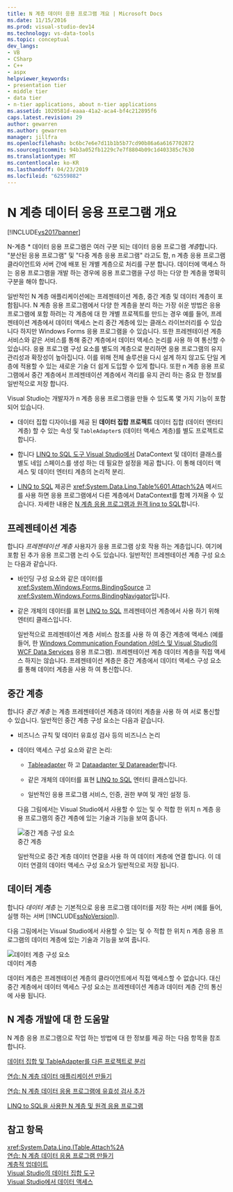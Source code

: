 ```yaml
---
title: N 계층 데이터 응용 프로그램 개요 | Microsoft Docs
ms.date: 11/15/2016
ms.prod: visual-studio-dev14
ms.technology: vs-data-tools
ms.topic: conceptual
dev_langs:
- VB
- CSharp
- C++
- aspx
helpviewer_keywords:
- presentation tier
- middle tier
- data tier
- n-tier applications, about n-tier applications
ms.assetid: 1020581d-eaaa-41a2-aca4-bf4c212895f6
caps.latest.revision: 29
author: gewarren
ms.author: gewarren
manager: jillfra
ms.openlocfilehash: bc6bc7e6e7d11b1b5b77cd90b86a6a6167702872
ms.sourcegitcommit: 94b3a052fb1229c7e7f8804b09c1d403385c7630
ms.translationtype: MT
ms.contentlocale: ko-KR
ms.lasthandoff: 04/23/2019
ms.locfileid: "62559882"
---
```

# <a name="n-tier-data-applications-overview"></a>N 계층 데이터 응용 프로그램 개요
[!INCLUDE[vs2017banner](../includes/vs2017banner.md)]

N-계층 * 데이터 응용 프로그램은 여러 구분 되는 데이터 응용 프로그램 *계층*합니다. "분산된 응용 프로그램" 및 "다중 계층 응용 프로그램" 라고도 함, n 계층 응용 프로그램 클라이언트와 서버 간에 배포 된 개별 계층으로 처리를 구분 합니다. 데이터에 액세스 하는 응용 프로그램을 개발 하는 경우에 응용 프로그램을 구성 하는 다양 한 계층을 명확히 구분을 해야 합니다.  
  
 일반적인 N 계층 애플리케이션에는 프레젠테이션 계층, 중간 계층 및 데이터 계층이 포함됩니다. N 계층 응용 프로그램에서 다양 한 계층을 분리 하는 가장 쉬운 방법은 응용 프로그램에 포함 하려는 각 계층에 대 한 개별 프로젝트를 만드는 경우 예를 들어, 프레젠테이션 계층에서 데이터 액세스 논리 중간 계층에 있는 클래스 라이브러리를 수 있습니다 하지만 Windows Forms 응용 프로그램을 수 있습니다. 또한 프레젠테이션 계층 서비스와 같은 서비스를 통해 중간 계층에서 데이터 액세스 논리를 사용 하 여 통신할 수 있습니다. 응용 프로그램 구성 요소를 별도의 계층으로 분리하면 응용 프로그램의 유지 관리성과 확장성이 높아집니다. 이를 위해 전체 솔루션을 다시 설계 하지 않고도 단일 계층에 적용할 수 있는 새로운 기술 더 쉽게 도입할 수 있게 합니다. 또한 n 계층 응용 프로그램에서 중간 계층에서 프레젠테이션 계층에서 격리를 유지 관리 하는 중요 한 정보를 일반적으로 저장 합니다.  
  
 Visual Studio는 개발자가 n 계층 응용 프로그램을 만들 수 있도록 몇 가지 기능이 포함 되어 있습니다.  
  
- 데이터 집합 디자이너를 제공 된 **데이터 집합 프로젝트** 데이터 집합 (데이터 엔터티 계층) 할 수 있는 속성 및 `TableAdapter`s (데이터 액세스 계층)를 별도 프로젝트로 합니다.  
  
- 합니다 [LINQ to SQL 도구 Visual Studio에서](../data-tools/linq-to-sql-tools-in-visual-studio2.md) DataContext 및 데이터 클래스를 별도 네임 스페이스를 생성 하는 데 필요한 설정을 제공 합니다. 이 통해 데이터 액세스 및 데이터 엔터티 계층의 논리적 분리.  
  
- [LINQ to SQL](http://msdn.microsoft.com/library/73d13345-eece-471a-af40-4cc7a2f11655) 제공은 <xref:System.Data.Linq.Table%601.Attach%2A> 메서드를 사용 하면 응용 프로그램에서 다른 계층에서 DataContext를 함께 가져올 수 있습니다. 자세한 내용은 [N 계층 응용 프로그램과 원격 linq to SQL](http://msdn.microsoft.com/library/854a1cdd-53cb-45f5-83ca-63962a9b3598)합니다.  
  
## <a name="presentation-tier"></a>프레젠테이션 계층  
 합니다 *프레젠테이션 계층* 사용자가 응용 프로그램 상호 작용 하는 계층입니다. 여기에 포함 된 추가 응용 프로그램 논리 수도 있습니다. 일반적인 프레젠테이션 계층 구성 요소는 다음과 같습니다.  
  
- 바인딩 구성 요소와 같은 데이터를 <xref:System.Windows.Forms.BindingSource> 고 <xref:System.Windows.Forms.BindingNavigator>입니다.  
  
- 같은 개체의 데이터를 표현 [LINQ to SQL](http://msdn.microsoft.com/library/73d13345-eece-471a-af40-4cc7a2f11655) 프레젠테이션 계층에서 사용 하기 위해 엔터티 클래스입니다.  
  
  일반적으로 프레젠테이션 계층 서비스 참조를 사용 하 여 중간 계층에 액세스 (예를 들어, 한 [Windows Communication Foundation 서비스 및 Visual Studio의 WCF Data Services](../data-tools/windows-communication-foundation-services-and-wcf-data-services-in-visual-studio.md) 응용 프로그램). 프레젠테이션 계층 데이터 계층을 직접 액세스 하지는 않습니다. 프레젠테이션 계층은 중간 계층에서 데이터 액세스 구성 요소를 통해 데이터 계층을 사용 하 여 통신합니다.  
  
## <a name="middle-tier"></a>중간 계층  
 합니다 *중간 계층* 는 계층 프레젠테이션 계층과 데이터 계층을 사용 하 여 서로 통신할 수 있습니다. 일반적인 중간 계층 구성 요소는 다음과 같습니다.  
  
- 비즈니스 규칙 및 데이터 유효성 검사 등의 비즈니스 논리  
  
- 데이터 액세스 구성 요소와 같은 논리:  
  
  - [Tableadapter](http://msdn.microsoft.com/library/09416de9-134c-4dc7-8262-6c8d81e3f364) 하 고 [Dataadapter 및 Datareader](http://msdn.microsoft.com/library/cc952ca2-ec19-46ab-9189-15174b52cb74)합니다.  
  
  - 같은 개체의 데이터를 표현 [LINQ to SQL](http://msdn.microsoft.com/library/73d13345-eece-471a-af40-4cc7a2f11655) 엔터티 클래스입니다.  
  
  - 일반적인 응용 프로그램 서비스, 인증, 권한 부여 및 개인 설정 등.  
  
  다음 그림에서는 Visual Studio에서 사용할 수 있는 및 수 적합 한 위치 n 계층 응용 프로그램의 중간 계층에 있는 기술과 기능을 보여 줍니다.  
  
  ![중간 계층 구성 요소](../data-tools/media/ntiermid.png "NtierMid")  
  중간 계층  
  
  일반적으로 중간 계층 데이터 연결을 사용 하 여 데이터 계층에 연결 합니다. 이 데이터 연결의 데이터 액세스 구성 요소가 일반적으로 저장 됩니다.  
  
## <a name="data-tier"></a>데이터 계층  
 합니다 *데이터 계층* 는 기본적으로 응용 프로그램 데이터를 저장 하는 서버 (예를 들어, 실행 하는 서버 [!INCLUDE[ssNoVersion](../includes/ssnoversion-md.md)]).  
  
 다음 그림에서는 Visual Studio에서 사용할 수 있는 및 수 적합 한 위치 n 계층 응용 프로그램의 데이터 계층에 있는 기술과 기능을 보여 줍니다.  
  
 ![데이터 계층 구성 요소](../data-tools/media/ntierdatatier.png "ntierdatatier")  
데이터 계층  
  
 데이터 계층은 프레젠테이션 계층의 클라이언트에서 직접 액세스할 수 없습니다. 대신 중간 계층에서 데이터 액세스 구성 요소는 프레젠테이션 계층과 데이터 계층 간의 통신에 사용 됩니다.  
  
## <a name="help-for-n-tier-development"></a>N 계층 개발에 대 한 도움말  
 N 계층 응용 프로그램으로 작업 하는 방법에 대 한 정보를 제공 하는 다음 항목을 참조 합니다.  
  
 [데이터 집합 및 TableAdapter를 다른 프로젝트로 분리](../data-tools/separate-datasets-and-tableadapters-into-different-projects.md)  
  
 [연습: N 계층 데이터 애플리케이션 만들기](../data-tools/walkthrough-creating-an-n-tier-data-application.md)  
  
 [연습: N 계층 데이터 응용 프로그램에 유효성 검사 추가](http://msdn.microsoft.com/library/b35d072c-31f0-49ba-a225-69177592c265)  
  
 [LINQ to SQL을 사용한 N 계층 및 원격 응용 프로그램](http://msdn.microsoft.com/library/854a1cdd-53cb-45f5-83ca-63962a9b3598)  
  
## <a name="see-also"></a>참고 항목  
 <xref:System.Data.Linq.ITable.Attach%2A>   
 [연습: N 계층 데이터 응용 프로그램 만들기](../data-tools/walkthrough-creating-an-n-tier-data-application.md)   
 [계층적 업데이트](../data-tools/hierarchical-update.md)   
 [Visual Studio의 데이터 집합 도구](../data-tools/dataset-tools-in-visual-studio.md)   
 [Visual Studio에서 데이터 액세스](../data-tools/accessing-data-in-visual-studio.md)
